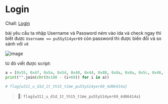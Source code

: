  # Login
Chall: [Login](https://ctf.viblo.asia/puzzles/login-xrogsa2xggg)

bài yêu cầu ta nhập  Username và Password ném vào ida và check ngay thì biết được `Username == pu55yS14yer69` còn password thì được biến đổi và so sánh với `v8` 

![image](https://github.com/1Nhihi/nhap/assets/127366803/8df043f3-89e4-4c49-85ec-d8b5c237e1d5)

từ đó viết được script:
```py
a = [0x55, 0x4f, 0x5a, 0x54, 0x40, 0x44, 0x88, 0x8a, 0x8a, 0x5c, 0x46, 0x5c, 0x57, 0x8a, 0x57, 0x5c, 0x8a, 0x47, 0x5c, 0x47, 0x53, 0x8a, 0x86, 0x5c, 0x47, 0x8a, 0x4e, 0x56, 0x5c, 0x4b, 0x46, 0x86, 0x86, 0x42, 0x68, 0x8a, 0x87, 0x42, 0x56, 0x49, 0x85, 0x82, 0x5c, 0x87, 0x57, 0x8b, 0x85, 0x87, 0x8a, 0x87, 0x5a, 0x3e]
print("".join(chr(0x100 - (i+69)) for i in a))

# flag{w311_u_d1d_1t_th15_t1me_pu55yS14yer69_4d06414a}
```

> 🚩:   `flag{w311_u_d1d_1t_th15_t1me_pu55yS14yer69_4d06414a}`